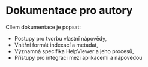 # Dokumentace pro autory

Cílem dokumentace je popsat: 
- Postupy pro tvorbu vlastní nápovědy,
- Vnitřní formát indexací a metadat,
- Významná specifika HelpViewer a jeho procesů,
- Přístupy pro integraci mezi aplikacemi a nápovědou
